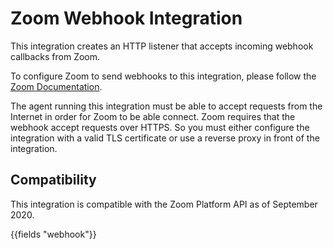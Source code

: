 # Zoom Webhook Integration

This integration creates an HTTP listener that accepts incoming webhook
callbacks from Zoom.

To configure Zoom to send webhooks to this integration, please follow the
[Zoom Documentation](https://developers.zoom.us/docs/api/rest/webhook-only-app).

The agent running this integration must be able to accept requests from the
Internet in order for Zoom to be able connect. Zoom requires that the webhook
accept requests over HTTPS. So you must either configure the integration with
a valid TLS certificate or use a reverse proxy in front of the integration.

## Compatibility

This integration is compatible with the Zoom Platform API as of September 2020.

{{fields "webhook"}}

